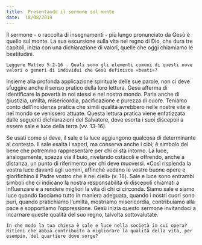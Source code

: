 ```yaml
---
title:  Presentando il sermone sul monte
date:  18/08/2019
---
```


Il sermone - o raccolta di insegnamenti - più lungo pronunciato da Gesù è quello sul monte. La sua escursione sulla vita nel regno di Dio, che dura tre capitoli, inizia con una dichiarazione di valori, quelle che oggi chiamiamo le beatitudini.

`Leggere Matteo 5:2-16 . Quali sono gli elementi comuni di questi nove valori o generi di individui che Gesù definisce «beati»?`

Insieme alla profonda applicazione spirituale delle sue parole, non ci deve sfuggire anche il senso pratico della loro lettura. Gesù afferma di identificare la povertà in noi stessi e nel nostro mondo. Parla anche di giustizia, umiltà, misericordia, pacificazione e purezza di cuore. Teniamo conto dell’incidenza pratica che simili qualità avrebbero nelle nostre vite e nel mondo se venissero attuate. Questa lettura pratica viene enfatizzata dalle seguenti dichiarazioni del Salvatore, dove esorta i suoi discepoli a essere sale e luce della terra (vv. 13-16).

Se usati come si deve, il sale e la luce aggiungono qualcosa di determinante al contesto. Il sale esalta i sapori, ma conserva anche i cibi; è simbolo del bene che potremmo rappresentare per chi ci sta intorno. La luce, analogamente, spazza via il buio, rivelando ostacoli e offrendo, anche a distanza, un punto di riferimento per chi deve muoversi. «Così risplenda la vostra luce davanti agli uomini, affinché vedano le vostre buone opere e glorifichino il Padre vostro che è nei cieli» (v. 16). Sale e luce sono entrambi simboli che ci indicano la nostra responsabilità di discepoli chiamati a influenzare e a rendere migliori la vita di chi ci circonda. Siamo sale e siamo luce quando facciamo tutto in maniera adeguata, quando i nostri cuori sono puri, quando pratichiamo l’umiltà, mostriamo misericordia, contribuiamo alla pace e sopportiamo l’oppressione. Gesù inizia questo sermone invitandoci a incarnare queste qualità del suo regno, talvolta sottovalutate.

`In che modo la tua chiesa è sale e luce nella società in cui opera? Ritieni che abbia contribuito a migliorare la qualità della vita, per esempio, del quartiere dove sorge?`